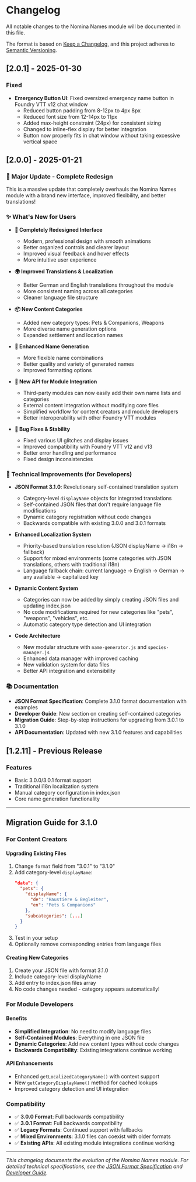 # Changelog

All notable changes to the Nomina Names module will be documented in this file.

The format is based on [Keep a Changelog](https://keepachangelog.com/en/1.0.0/),
and this project adheres to [Semantic Versioning](https://semver.org/spec/v2.0.0.html).

## [2.0.1] - 2025-01-30

### Fixed
- **Emergency Button UI**: Fixed oversized emergency name button in Foundry VTT v12 chat window
  - Reduced button padding from 8-12px to 4px 8px
  - Reduced font size from 12-14px to 11px
  - Added max-height constraint (24px) for consistent sizing
  - Changed to inline-flex display for better integration
  - Button now properly fits in chat window without taking excessive vertical space

## [2.0.0] - 2025-01-21

### 🎉 Major Update - Complete Redesign

This is a massive update that completely overhauls the Nomina Names module with a brand new interface, improved flexibility, and better translations!

### ✨ What's New for Users

- **🎨 Completely Redesigned Interface**
  - Modern, professional design with smooth animations
  - Better organized controls and clearer layout
  - Improved visual feedback and hover effects
  - More intuitive user experience

- **🌍 Improved Translations & Localization**
  - Better German and English translations throughout the module
  - More consistent naming across all categories
  - Cleaner language file structure

- **📦 New Content Categories**
  - Added new category types: Pets & Companions, Weapons
  - More diverse name generation options
  - Expanded settlement and location names

- **🎯 Enhanced Name Generation**
  - More flexible name combinations
  - Better quality and variety of generated names
  - Improved formatting options

- **🔌 New API for Module Integration**
  - Third-party modules can now easily add their own name lists and categories
  - External content integration without modifying core files
  - Simplified workflow for content creators and module developers
  - Better interoperability with other Foundry VTT modules

- **🐛 Bug Fixes & Stability**
  - Fixed various UI glitches and display issues
  - Improved compatibility with Foundry VTT v12 and v13
  - Better error handling and performance
  - Fixed design inconsistencies

### 🔧 Technical Improvements (for Developers)

- **JSON Format 3.1.0**: Revolutionary self-contained translation system
  - Category-level `displayName` objects for integrated translations
  - Self-contained JSON files that don't require language file modifications
  - Dynamic category registration without code changes
  - Backwards compatible with existing 3.0.0 and 3.0.1 formats

- **Enhanced Localization System**
  - Priority-based translation resolution (JSON displayName → i18n → fallback)
  - Support for mixed environments (some categories with JSON translations, others with traditional i18n)
  - Language fallback chain: current language → English → German → any available → capitalized key

- **Dynamic Content System**
  - Categories can now be added by simply creating JSON files and updating index.json
  - No code modifications required for new categories like "pets", "weapons", "vehicles", etc.
  - Automatic category type detection and UI integration

- **Code Architecture**
  - New modular structure with `name-generator.js` and `species-manager.js`
  - Enhanced data manager with improved caching
  - New validation system for data files
  - Better API integration and extensibility

### 📚 Documentation
- **JSON Format Specification**: Complete 3.1.0 format documentation with examples
- **Developer Guide**: New section on creating self-contained categories
- **Migration Guide**: Step-by-step instructions for upgrading from 3.0.1 to 3.1.0
- **API Documentation**: Updated with new 3.1.0 features and capabilities

## [1.2.11] - Previous Release

### Features
- Basic 3.0.0/3.0.1 format support
- Traditional i18n localization system
- Manual category configuration in index.json
- Core name generation functionality

---

## Migration Guide for 3.1.0

### For Content Creators

#### Upgrading Existing Files
1. Change `format` field from "3.0.1" to "3.1.0"
2. Add category-level `displayName`:
   ```json
   "data": {
     "pets": {
       "displayName": {
         "de": "Haustiere & Begleiter",
         "en": "Pets & Companions"
       },
       "subcategories": [...]
     }
   }
   ```
3. Test in your setup
4. Optionally remove corresponding entries from language files

#### Creating New Categories
1. Create your JSON file with format 3.1.0
2. Include category-level displayName
3. Add entry to index.json files array
4. No code changes needed - category appears automatically!

### For Module Developers

#### Benefits
- **Simplified Integration**: No need to modify language files
- **Self-Contained Modules**: Everything in one JSON file
- **Dynamic Categories**: Add new content types without code changes
- **Backwards Compatibility**: Existing integrations continue working

#### API Enhancements
- Enhanced `getLocalizedCategoryName()` with context support
- New `getCategoryDisplayName()` method for cached lookups
- Improved category detection and UI integration

### Compatibility
- ✅ **3.0.0 Format**: Full backwards compatibility
- ✅ **3.0.1 Format**: Full backwards compatibility
- ✅ **Legacy Formats**: Continued support with fallbacks
- ✅ **Mixed Environments**: 3.1.0 files can coexist with older formats
- ✅ **Existing APIs**: All existing module integrations continue working

---

*This changelog documents the evolution of the Nomina Names module. For detailed technical specifications, see the [JSON Format Specification](docs/json-format-specification.md) and [Developer Guide](docs/developer-guide.md).*